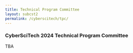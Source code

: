 ```yaml
---
title: Technical Program Committee
layout: subcst2
permalink: /cyberscitech/tpc/
---
```


<h3>CyberSciTech 2024 Technical Program Committee</h3>
TBA


<!--- COMMENTED
<h3>DASC 2022 Technical Program Committee</h3>

<hr/>
<p>Jayson Boubin, The Ohio State University, USA
</p><p>Wei Du, Wuhan University Of Technology, China
</p><p>Franco Frattolillo, University of Sannio, Italy
</p><p>Cai Fu, Huazhong University of Science and Technology, China
</p><p>Song Fu, University of North Texas, USA
</p><p>Yanmei Hu, Chengdu University of Technology, China
</p><p>Xinyi Huang, Fujian Normal University, China
</p><p>Daeyoung Kim, Montclair State University, USA
</p><p>Kenichi Kourai, Kyushu Institute of Technology, Japan
</p><p>Palden Lama, UTSA, USA
</p><p>Bingyi Liu, Wuhan University of Technology, China
</p><p>Changqing Luo, Virginia Commonwealth University, USA
</p><p>Liang Luo, University of Electronic Science and Technology of China, China
</p><p>Gianluigi Me, LUISS Guido Carli University, Italy
</p><p>Weizhi Meng, Technical University of Denmark, Denmark
</p><p>Xiwei Qiu, University of Electronic Science and Technology of China, China
</p><p>Imad Rida, UniversitÃ© de Technologie de CompiÃ¨gne, France
</p><p>Thomas Robert, Institut Telecom ParisTech, France
</p><p>Mohammad Sayad Haghighi, Deakin University, Australia
</p><p>Junggab Son, Keennesaw State University, USA
</p><p>Chunwei Tian, Harbin Institute of Technology, China
</p><p>Juan TouriÃ±o, University of A CoruÃ±a, Spain
</p><p>Yuchai Wan, Beijing Technology and Business University, China
</p><p>Haizhou Wang, Sichuan University, China
</p><p>Zhe Xia, Wu Han University of Technology, China
</p><p>Heyang Xu, Henan University of Technology, China
</p><p>Shantian Yang, University of Electronic Science and Technology of China, China
</p><p>Zheng Yang, Southwest University, China
</p>
-->
